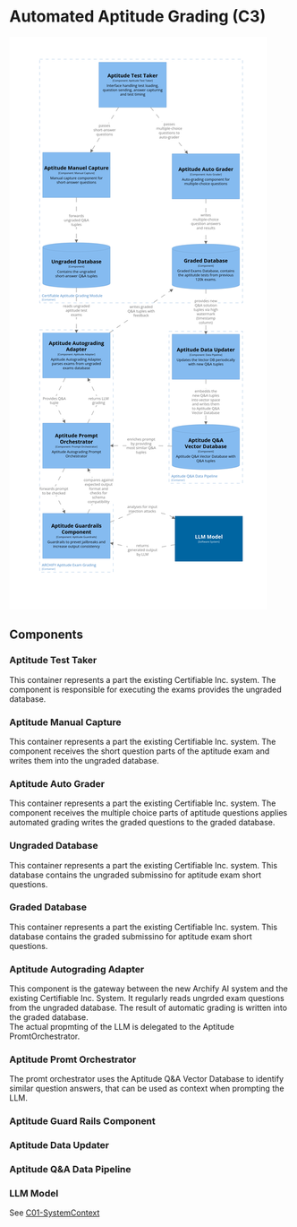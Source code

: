 # Automated Aptitude Grading (C3)

![Container diagram](./Component-Aptitude-Grading.png)

## Components

### Aptitude Test Taker

This container represents a part the existing Certifiable Inc. system. 
The component is responsible for executing the exams provides the ungraded database. 

### Aptitude Manual Capture

This container represents a part the existing Certifiable Inc. system. 
The component receives the short question parts of the aptitude exam and writes them into the ungraded database.

### Aptitude Auto Grader

This container represents a part the existing Certifiable Inc. system. 
The component receives the multiple choice parts of aptitude questions applies automated grading writes the graded questions to the graded database. 

### Ungraded Database

This container represents a part the existing Certifiable Inc. system. 
This database contains the ungraded submissino for aptitude exam short questions.

### Graded Database

This container represents a part the existing Certifiable Inc. system. 
This database contains the graded submissino for aptitude exam short questions.

### Aptitude Autograding Adapter

This component is the gateway between the new Archify AI system and the existing Certifiable Inc. System.
It regularly reads ungrded exam questions from the ungraded database.
The result of automatic grading is written into the graded database.  
The actual propmting of the LLM is delegated to the Aptitude PromtOrchestrator.

### Aptitude Promt Orchestrator

The promt orchestrator uses the Aptitude Q&A Vector Database to identify similar question answers, that can be used as context when prompting the LLM. 

### Aptitude Guard Rails Component

### Aptitude Data Updater

### Aptitude Q&A Data Pipeline

### LLM Model 

See [C01-SystemContext](./C01-SystemContext.md)